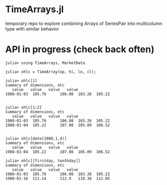 TimeArrays.jl
============

temporary repo to explore combining Arrays of SeriesPair into multicolumn type with similar behavior

API in progress (check back often)
============

```
julia> using TimeArrays, MarketData

julia> ohlc = TimeArray(op, hi, lo, cl);

julia> ohlc[1]
summary of dimensions, etc
   value   value   value   value
1980-01-03  105.76      106.08  103.26  105.22


julia> ohlc[1:2]
summary of dimensions, etc
   value   value   value   value
1980-01-03  105.76      106.08  103.26  105.22
1980-01-04  105.22      107.08  105.09  106.52


julia> ohlc[date(1980,1,4)]
summary of dimensions, etc
   value   value   value   value
1980-01-04  105.22      107.08  105.09  106.52

julia> ohlc[[firstday, tenthday]]
summary of dimensions, etc
   value   value   value   value
1980-01-03  105.76      106.08  103.26  105.22
1980-01-16  111.14      112.9   110.38  111.05
```
